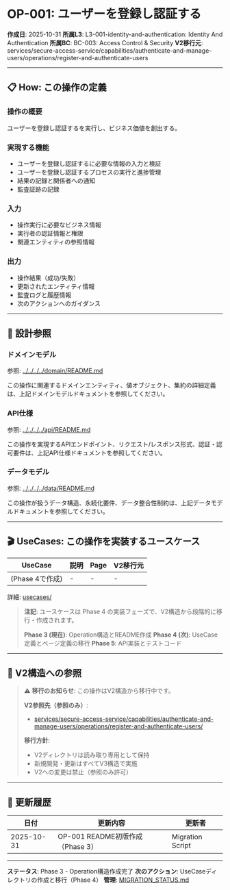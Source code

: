# OP-001: ユーザーを登録し認証する

**作成日**: 2025-10-31
**所属L3**: L3-001-identity-and-authentication: Identity And Authentication
**所属BC**: BC-003: Access Control & Security
**V2移行元**: services/secure-access-service/capabilities/authenticate-and-manage-users/operations/register-and-authenticate-users

---

## 📋 How: この操作の定義

### 操作の概要
ユーザーを登録し認証するを実行し、ビジネス価値を創出する。

### 実現する機能
- ユーザーを登録し認証するに必要な情報の入力と検証
- ユーザーを登録し認証するプロセスの実行と進捗管理
- 結果の記録と関係者への通知
- 監査証跡の記録

### 入力
- 操作実行に必要なビジネス情報
- 実行者の認証情報と権限
- 関連エンティティの参照情報

### 出力
- 操作結果（成功/失敗）
- 更新されたエンティティ情報
- 監査ログと履歴情報
- 次のアクションへのガイダンス

---

## 🔗 設計参照

### ドメインモデル
参照: [../../../../domain/README.md](../../../../domain/README.md)

この操作に関連するドメインエンティティ、値オブジェクト、集約の詳細定義は、上記ドメインモデルドキュメントを参照してください。

### API仕様
参照: [../../../../api/README.md](../../../../api/README.md)

この操作を実現するAPIエンドポイント、リクエスト/レスポンス形式、認証・認可要件は、上記API仕様ドキュメントを参照してください。

### データモデル
参照: [../../../../data/README.md](../../../../data/README.md)

この操作が扱うデータ構造、永続化要件、データ整合性制約は、上記データモデルドキュメントを参照してください。

---

## 🎬 UseCases: この操作を実装するユースケース

| UseCase | 説明 | Page | V2移行元 |
|---------|------|------|---------|
| (Phase 4で作成) | - | - | - |

詳細: [usecases/](usecases/)

> **注記**: ユースケースは Phase 4 の実装フェーズで、V2構造から段階的に移行・作成されます。
> 
> **Phase 3 (現在)**: Operation構造とREADME作成
> **Phase 4 (次)**: UseCase定義とページ定義の移行
> **Phase 5**: API実装とテストコード

---

## 🔗 V2構造への参照

> ⚠️ **移行のお知らせ**: この操作はV2構造から移行中です。
>
> **V2参照先（参照のみ）**:
> - [services/secure-access-service/capabilities/authenticate-and-manage-users/operations/register-and-authenticate-users/](../../../../../../services/secure-access-service/capabilities/authenticate-and-manage-users/operations/register-and-authenticate-users/)
>
> **移行方針**:
> - V2ディレクトリは読み取り専用として保持
> - 新規開発・更新はすべてV3構造で実施
> - V2への変更は禁止（参照のみ許可）

---

## 📝 更新履歴

| 日付 | 更新内容 | 更新者 |
|------|---------|--------|
| 2025-10-31 | OP-001 README初版作成（Phase 3） | Migration Script |

---

**ステータス**: Phase 3 - Operation構造作成完了
**次のアクション**: UseCaseディレクトリの作成と移行（Phase 4）
**管理**: [MIGRATION_STATUS.md](../../../../MIGRATION_STATUS.md)

